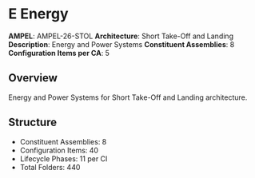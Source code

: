 # E Energy

**AMPEL**: AMPEL-26-STOL
**Architecture**: Short Take-Off and Landing
**Description**: Energy and Power Systems
**Constituent Assemblies**: 8
**Configuration Items per CA**: 5

## Overview
Energy and Power Systems for Short Take-Off and Landing architecture.

## Structure
- Constituent Assemblies: 8
- Configuration Items: 40
- Lifecycle Phases: 11 per CI
- Total Folders: 440

